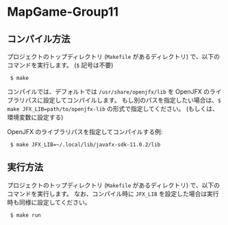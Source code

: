 # MapGame-Group11

## コンパイル方法

プロジェクトのトップディレクトリ (`Makefile` があるディレクトリ) で、以下のコマンドを実行します。
(`$` 記号は不要)

```
 $ make
```

コンパイルでは、デフォルトでは `/usr/share/openjfx/lib` を OpenJFX のライブラリパスに設定してコンパイルします。
もし別のパスを指定したい場合は、`$ make JFX_LIB=path/to/openjfx-lib` の形式で指定してください。
(もしくは、環境変数に設定する)

OpenJFX のライブラリパスを指定してコンパイルする例:
```
 $ make JFX_LIB=~/.local/lib/javafx-sdk-11.0.2/lib
```

## 実行方法
プロジェクトのトップディレクトリ (`Makefile` があるディレクトリ) で、以下のコマンドを実行します。
なお、コンパイル時に `JFX_LIB` を設定した場合は実行時も同様に設定してください。

```
 $ make run
```
